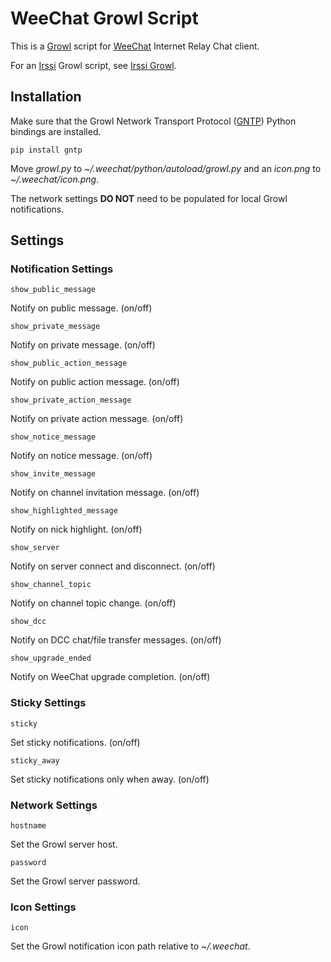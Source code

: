 # WeeChat Growl Script

This is a [Growl](http://growl.info) script for [WeeChat](http://weechat.org) Internet Relay Chat client.

For an [Irssi](http://irssi.org/) Growl script, see [Irssi Growl](https://github.com/sorin-ionescu/irssi-growl).

## Installation

Make sure that the Growl Network Transport Protocol ([GNTP](https://github.com/kfdm/gntp)) Python bindings are installed.

    pip install gntp

Move *growl.py* to *~/.weechat/python/autoload/growl.py* and an *icon.png* to *~/.weechat/icon.png*.

The network settings **DO NOT** need to be populated for local Growl notifications.

## Settings

### Notification Settings

`show_public_message`

Notify on public message. (on/off)

`show_private_message`

Notify on private message. (on/off)

`show_public_action_message`

Notify on public action message. (on/off)

`show_private_action_message`

Notify on private action message. (on/off)

`show_notice_message`

Notify on notice message. (on/off)

`show_invite_message`

Notify on channel invitation message. (on/off)

`show_highlighted_message`

Notify on nick highlight. (on/off)

`show_server`

Notify on server connect and disconnect. (on/off)

`show_channel_topic`

Notify on channel topic change. (on/off)

`show_dcc`

Notify on DCC chat/file transfer messages. (on/off)

`show_upgrade_ended`

Notify on WeeChat upgrade completion. (on/off)

### Sticky Settings

`sticky`

Set sticky notifications. (on/off)

`sticky_away`

Set sticky notifications only when away. (on/off)

### Network Settings

`hostname`

Set the Growl server host.

`password`

Set the Growl server password.

### Icon Settings

`icon`

Set the Growl notification icon path relative to _~/.weechat_.


